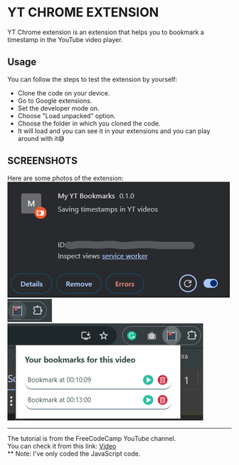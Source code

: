 # YT CHROME EXTENSION

YT Chrome extension is an extension that helps you to bookmark a timestamp in the YouTube video player.

## Usage

You can follow the steps to test the extension by yourself:

- Clone the code on your device.
- Go to Google extensions.
- Set the developer mode on.
- Choose "Load unpacked" option.
- Choose the folder in which you cloned the code.
- It will load and you can see it in your extensions and you can play around with it😅

## SCREENSHOTS

Here are some photos of the extension:
![screenshot 1](/Demo/Screenshot%202024-01-26%20233807.png)
![screenshot 2](/Demo/Screenshot%202024-01-26%20234001.png)
![screenshot 3](/Demo/Screenshot%202024-01-26%20234042.png)

---

The tutorial is from the FreeCodeCamp YouTube channel.  
You can check it from this link: [Video](https://www.youtube.com/watch?v=0n809nd4Zu4)  
\*\* Note: I've only coded the JavaScript code.

